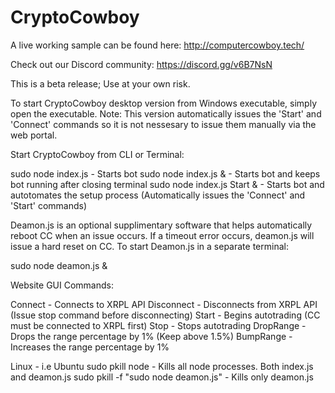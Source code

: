 # CryptoCowboy

A live working sample can be found here: http://computercowboy.tech/

Check out our Discord community: https://discord.gg/v6B7NsN

This is a beta release; Use at your own risk.


To start CryptoCowboy desktop version from Windows executable, simply open the executable. Note: This version automatically issues the 'Start' and 'Connect' commands so it is not nessesary to issue them manually via the web portal.

Start CryptoCowboy from CLI or Terminal:

sudo node index.js			-	Starts bot
sudo node index.js &		-	Starts bot and keeps bot running after closing terminal
sudo node index.js Start &	-	Starts bot and autotomates the setup process (Automatically issues the 'Connect' and 'Start' commands)

Deamon.js is an optional supplimentary software that helps automatically reboot CC when an issue occurs. If a timeout error occurs, deamon.js will issue a hard reset on CC.
To start Deamon.js in a separate terminal:

sudo node deamon.js &

Website GUI Commands:

Connect     -   Connects to XRPL API
Disconnect	-	Disconnects from XRPL API (Issue stop command before disconnecting)
Start       -   Begins autotrading (CC must be connected to XRPL first)
Stop		-	Stops autotrading
DropRange   -    Drops the range percentage by 1% (Keep above 1.5%)
BumpRange   -   Increases the range percentage by 1%

Linux - i.e Ubuntu
sudo pkill node                        -    Kills all node processes. Both index.js and deamon.js
sudo pkill -f "sudo node deamon.js"    -    Kills only deamon.js
